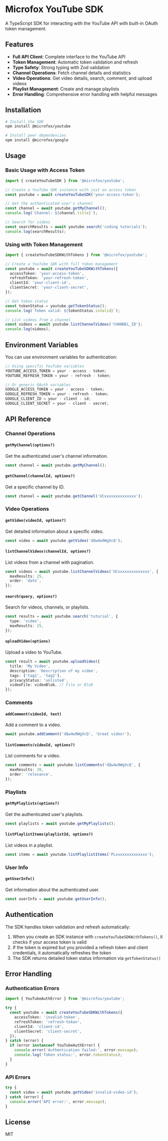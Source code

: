 # Microfox YouTube SDK

A TypeScript SDK for interacting with the YouTube API with built-in OAuth token management.

## Features

- **Full API Client**: Complete interface to the YouTube API
- **Token Management**: Automatic token validation and refresh
- **Type Safety**: Strong typing with Zod validation
- **Channel Operations**: Fetch channel details and statistics
- **Video Operations**: Get video details, search, comment, and upload videos
- **Playlist Management**: Create and manage playlists
- **Error Handling**: Comprehensive error handling with helpful messages

## Installation

```bash
# Install the SDK
npm install @microfox/youtube

# Install peer dependencies
npm install @microfox/google
```

## Usage

### Basic Usage with Access Token

```typescript
import { createYouTubeSDK } from '@microfox/youtube';

// Create a YouTube SDK instance with just an access token
const youtube = await createYouTubeSDK('your-access-token');

// Get the authenticated user's channel
const channel = await youtube.getMyChannel();
console.log(`Channel: ${channel.title}`);

// Search for videos
const searchResults = await youtube.search('coding tutorials');
console.log(searchResults);
```

### Using with Token Management

```typescript
import { createYouTubeSDKWithTokens } from '@microfox/youtube';

// Create a YouTube SDK with full token management
const youtube = await createYouTubeSDKWithTokens({
  accessToken: 'your-access-token',
  refreshToken: 'your-refresh-token',
  clientId: 'your-client-id',
  clientSecret: 'your-client-secret',
});

// Get token status
const tokenStatus = youtube.getTokenStatus();
console.log(`Token valid: ${tokenStatus.isValid}`);

// List videos from a channel
const videos = await youtube.listChannelVideos('CHANNEL_ID');
console.log(videos);
```

## Environment Variables

You can use environment variables for authentication:

```typescript
// Using specific YouTube variables
YOUTUBE_ACCESS_TOKEN = your - access - token;
YOUTUBE_REFRESH_TOKEN = your - refresh - token;

// Or generic OAuth variables
GOOGLE_ACCESS_TOKEN = your - access - token;
GOOGLE_REFRESH_TOKEN = your - refresh - token;
GOOGLE_CLIENT_ID = your - client - id;
GOOGLE_CLIENT_SECRET = your - client - secret;
```

## API Reference

### Channel Operations

#### `getMyChannel(options?)`

Get the authenticated user's channel information.

```typescript
const channel = await youtube.getMyChannel();
```

#### `getChannel(channelId, options?)`

Get a specific channel by ID.

```typescript
const channel = await youtube.getChannel('UCxxxxxxxxxxxxxx');
```

### Video Operations

#### `getVideo(videoId, options?)`

Get detailed information about a specific video.

```typescript
const video = await youtube.getVideo('dQw4w9WgXcQ');
```

#### `listChannelVideos(channelId, options?)`

List videos from a channel with pagination.

```typescript
const videos = await youtube.listChannelVideos('UCxxxxxxxxxxxxxx', {
  maxResults: 25,
  order: 'date',
});
```

#### `search(query, options?)`

Search for videos, channels, or playlists.

```typescript
const results = await youtube.search('tutorial', {
  type: 'video',
  maxResults: 25,
});
```

#### `uploadVideo(options)`

Upload a video to YouTube.

```typescript
const result = await youtube.uploadVideo({
  title: 'My Video',
  description: 'Description of my video',
  tags: ['tag1', 'tag2'],
  privacyStatus: 'unlisted',
  videoFile: videoBlob, // File or Blob
});
```

### Comments

#### `addComment(videoId, text)`

Add a comment to a video.

```typescript
await youtube.addComment('dQw4w9WgXcQ', 'Great video!');
```

#### `listComments(videoId, options?)`

List comments for a video.

```typescript
const comments = await youtube.listComments('dQw4w9WgXcQ', {
  maxResults: 20,
  order: 'relevance',
});
```

### Playlists

#### `getMyPlaylists(options?)`

Get the authenticated user's playlists.

```typescript
const playlists = await youtube.getMyPlaylists();
```

#### `listPlaylistItems(playlistId, options?)`

List videos in a playlist.

```typescript
const items = await youtube.listPlaylistItems('PLxxxxxxxxxxxxxx');
```

### User Info

#### `getUserInfo()`

Get information about the authenticated user.

```typescript
const userInfo = await youtube.getUserInfo();
```

## Authentication

The SDK handles token validation and refresh automatically:

1. When you create an SDK instance with `createYouTubeSDKWithTokens()`, it checks if your access token is valid
2. If the token is expired but you provided a refresh token and client credentials, it automatically refreshes the token
3. The SDK returns detailed token status information via `getTokenStatus()`

## Error Handling

### Authentication Errors

```typescript
import { YouTubeAuthError } from '@microfox/youtube';

try {
  const youtube = await createYouTubeSDKWithTokens({
    accessToken: 'invalid-token',
    refreshToken: 'refresh-token',
    clientId: 'client-id',
    clientSecret: 'client-secret',
  });
} catch (error) {
  if (error instanceof YouTubeAuthError) {
    console.error('Authentication failed:', error.message);
    console.log('Token status:', error.tokenStatus);
  }
}
```

### API Errors

```typescript
try {
  const video = await youtube.getVideo('invalid-video-id');
} catch (error) {
  console.error('API error:', error.message);
}
```

## License

MIT
